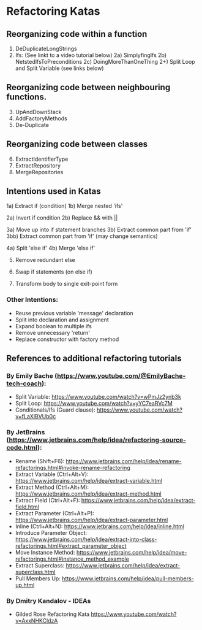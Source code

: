 # Refactoring Katas
## Reorganizing code within a function
1) DeDuplicateLongStrings
2) Ifs: (See linkt to a video tutorial below)
   2a) SimplyfingIfs
   2b) NetstedIfsToPreconditions
   2c) DoingMoreThanOneThing
2+) Split Loop and Split Variable (see links below)

## Reorganizing code between neighbouring functions.
3) UpAndDownStack
4) AddFactoryMethods
5) De-Duplicate

## Reorganizing code between classes
6) ExtractIdentifierType
7) ExtractRepository
8) MergeRepositories


## Intentions used in Katas
1a) Extract if (condition)
1b) Merge nested 'ifs'

2a) Invert if condition
2b) Replace && with ||

3a) Move up into if statement branches
3b) Extract common part from 'if'
3bb) Extract common part from 'if' (may change semantics)

4a) Split 'else if'
4b) Merge 'else if'

5) Remove redundant else

6) Swap if statements (on else if)

7) Transform body to single exit-point form


### Other Intentions:
- Reuse previous variable 'message' declaration
- Split into declaration and assignment
- Expand boolean to multiple ifs
- Remove unnecessary 'return'
- Replace constructor with factory method


## References to additional refactoring tutorials

### By Emily Bache (https://www.youtube.com/@EmilyBache-tech-coach):
- Split Variable: https://www.youtube.com/watch?v=wPmJz2ynb3k
- Split Loop: https://www.youtube.com/watch?v=yYC7eaRVc7M
- Conditionals/Ifs (Guard clause): https://www.youtube.com/watch?v=fLaXlBVUb0c

### By JetBrains (https://www.jetbrains.com/help/idea/refactoring-source-code.html):
- Rename (Shift+F6): https://www.jetbrains.com/help/idea/rename-refactorings.html#invoke-rename-refactoring
- Extract Variable (Ctrl+Alt+V): https://www.jetbrains.com/help/idea/extract-variable.html
- Extract Method (Ctrl+Alt+M):  https://www.jetbrains.com/help/idea/extract-method.html
- Extract Field (Ctrl+Alt+F):  https://www.jetbrains.com/help/idea/extract-field.html
- Extract Parameter (Ctrl+Alt+P):  https://www.jetbrains.com/help/idea/extract-parameter.html
- Inline (Ctrl+Alt+N): https://www.jetbrains.com/help/idea/inline.html
- Introduce Parameter Object: https://www.jetbrains.com/help/idea/extract-into-class-refactorings.html#extract_parameter_object
- Move Instance Method: https://www.jetbrains.com/help/idea/move-refactorings.html#instance_method_example
- Extract Superclass: https://www.jetbrains.com/help/idea/extract-superclass.html
- Pull Members Up: https://www.jetbrains.com/help/idea/pull-members-up.html

### By Dmitry Kandalov - IDEAs
- Gilded Rose Refactoring Kata https://www.youtube.com/watch?v=AxxNHKCldzA
